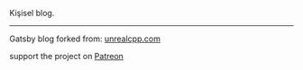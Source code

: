 Kişisel blog.

---

Gatsby blog forked from: [unrealcpp.com](https://unrealcpp.com/)

support the project on [Patreon](https://www.patreon.com/harrisonmcguire)